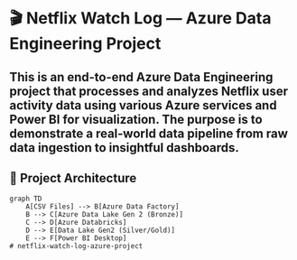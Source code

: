 # 🎬 Netflix Watch Log — Azure Data Engineering Project

This is an **end-to-end Azure Data Engineering project** that processes and analyzes Netflix user activity data using various Azure services and Power BI for visualization. The purpose is to demonstrate a real-world data pipeline from raw data ingestion to insightful dashboards.
---

## 🚀 Project Architecture

```mermaid
graph TD
    A[CSV Files] --> B[Azure Data Factory]
    B --> C[Azure Data Lake Gen 2 (Bronze)]
    C --> D[Azure Databricks]
    D --> E[Data Lake Gen2 (Silver/Gold)]
    E --> F[Power BI Desktop]
# netflix-watch-log-azure-project
